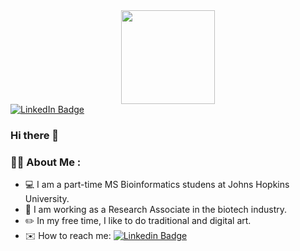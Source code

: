 <div id="header" align="center">
  <img src="https://github.com/yichenwang0/yichenwang0/assets/59595330/62fdaa94-4524-4ebd-9a02-3c66e43bf085" width="150" height="150"/>
</div>

<div id="badges">
  <a href="https://www.linkedin.com/in/yichen-wang-aa1b78229/">
    <img src="https://img.shields.io/badge/LinkedIn-blue?style=for-the-badge&logo=linkedin&logoColor=white" alt="LinkedIn Badge"/>
  </a>
</div>

### Hi there 👋

### :woman_technologist: About Me :

- :computer: I am a part-time MS Bioinformatics studens at Johns Hopkins University.
- 🔭 I am working as a Research Associate in the biotech industry. 
- :pencil2: In my free time, I like to do traditional and digital art.
- :envelope: How to reach me: [![Linkedin Badge](https://img.shields.io/badge/-LinkedIn-blue?style=flat&logo=Linkedin&logoColor=white)](https://www.linkedin.com/in/yichen-wang-aa1b78229/)


